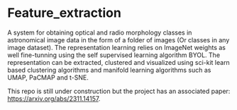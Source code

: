 # Feature_extraction
A system for obtaining optical and radio morphology classes in astronomical image data in the form of a folder of images (Or classes in any image dataset). The representation learning relies on ImageNet weights as well fine-tunning using the self supervised learning algorithm BYOL. The representation can be extracted, clustered and visualized using sci-kit learn based clustering algorithms and manifold learning algorithms such as UMAP, PaCMAP and t-SNE.

This repo is still under construction but the project has an associated paper: https://arxiv.org/abs/2311.14157.
